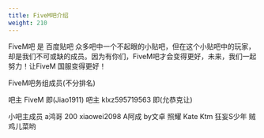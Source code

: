 ```yaml
---
title: FiveM吧介绍
weight: 210
---
```


FiveM吧 是 百度贴吧 众多吧中一个不起眼的小贴吧，但在这个小贴吧中的玩家，却是我们不可或缺的成员。因为有你们，FiveM吧才会变得更好，未来，我们一起努力！让FiveM 国服变得更好！

FiveM吧务组成员(不分排名)

吧主 FiveM 即(Jiao1911)
吧主 klxz595719563 即(允恭克让)

小吧主成员
a鸿哥
200
xiaowei2098
A阿成
by文卓
照耀
Kate
Ktm
狂妄S少年
贼鸡儿菜哟